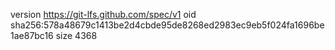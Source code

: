 version https://git-lfs.github.com/spec/v1
oid sha256:578a48679c1413be2d4cbde95de8268ed2983ec9eb5f024fa1696be1ae87bc16
size 4368
